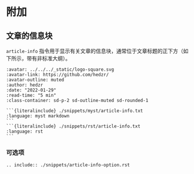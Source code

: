 # 附加

## 文章的信息块

`article-info` 指令用于显示有关文章的信息块，通常位于文章标题的正下方（如下所示，带有非标准大纲）。

```{article-info}
:avatar: ../../../_static/logo-square.svg
:avatar-link: https://github.com/hedzr/
:avatar-outline: muted
:author: hedzr
:date: "2022-01-29"
:read-time: "5 min"
:class-container: sd-p-2 sd-outline-muted sd-rounded-1
```

````{tab-set-code}
```{literalinclude} ./snippets/myst/article-info.txt
:language: myst markdown
```
```{literalinclude} ./snippets/rst/article-info.txt
:language: rst
```
````

### 可选项

```{eval-rst}
.. include:: ./snippets/article-info-option.rst
```

